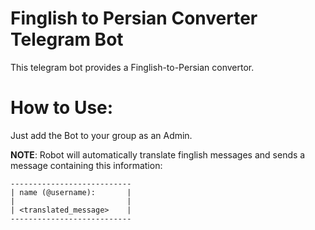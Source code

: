 # Finglish to Persian Converter Telegram Bot
This telegram bot provides a Finglish-to-Persian convertor.

# How to Use:
Just add the Bot to your group as an Admin.

**NOTE**: Robot will automatically translate finglish messages and sends a message containing this information:
```
---------------------------
| name (@username):       |
|                         |
| <translated_message>    |
---------------------------
```